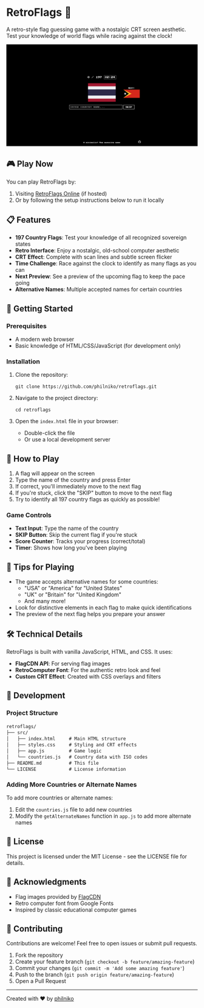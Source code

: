 # RetroFlags 🚩

A retro-style flag guessing game with a nostalgic CRT screen aesthetic. Test your knowledge of world flags while racing against the clock!

![RetroFlags Screenshot](./screenshots/retroflags.png)

## 🎮 Play Now

You can play RetroFlags by:
1. Visiting [RetroFlags Online](https://retroflags.vercel.app/) (if hosted)
2. Or by following the setup instructions below to run it locally

## 📋 Features

- **197 Country Flags**: Test your knowledge of all recognized sovereign states
- **Retro Interface**: Enjoy a nostalgic, old-school computer aesthetic
- **CRT Effect**: Complete with scan lines and subtle screen flicker
- **Time Challenge**: Race against the clock to identify as many flags as you can
- **Next Preview**: See a preview of the upcoming flag to keep the pace going
- **Alternative Names**: Multiple accepted names for certain countries

## 🚀 Getting Started

### Prerequisites

- A modern web browser
- Basic knowledge of HTML/CSS/JavaScript (for development only)

### Installation

1. Clone the repository:
   ```
   git clone https://github.com/philniko/retroflags.git
   ```

2. Navigate to the project directory:
   ```
   cd retroflags
   ```

3. Open the `index.html` file in your browser:
   - Double-click the file
   - Or use a local development server

## 🎯 How to Play

1. A flag will appear on the screen
2. Type the name of the country and press Enter
3. If correct, you'll immediately move to the next flag
4. If you're stuck, click the "SKIP" button to move to the next flag
5. Try to identify all 197 country flags as quickly as possible!

### Game Controls

- **Text Input**: Type the name of the country
- **SKIP Button**: Skip the current flag if you're stuck
- **Score Counter**: Tracks your progress (correct/total)
- **Timer**: Shows how long you've been playing

## 🧠 Tips for Playing

- The game accepts alternative names for some countries:
  - "USA" or "America" for "United States"
  - "UK" or "Britain" for "United Kingdom"
  - And many more!
- Look for distinctive elements in each flag to make quick identifications
- The preview of the next flag helps you prepare your answer

## 🛠️ Technical Details

RetroFlags is built with vanilla JavaScript, HTML, and CSS. It uses:

- **FlagCDN API**: For serving flag images
- **RetroComputer Font**: For the authentic retro look and feel
- **Custom CRT Effect**: Created with CSS overlays and filters

## 🧪 Development

### Project Structure

```
retroflags/
├── src/
│   ├── index.html     # Main HTML structure
│   ├── styles.css     # Styling and CRT effects
│   ├── app.js         # Game logic
│   └── countries.js   # Country data with ISO codes
├── README.md          # This file
└── LICENSE            # License information
```

### Adding More Countries or Alternate Names

To add more countries or alternate names:

1. Edit the `countries.js` file to add new countries
2. Modify the `getAlternateNames` function in `app.js` to add more alternate names

## 📄 License

This project is licensed under the MIT License - see the LICENSE file for details.

## 🙏 Acknowledgments

- Flag images provided by [FlagCDN](https://flagcdn.com)
- Retro computer font from Google Fonts
- Inspired by classic educational computer games

## 🤝 Contributing

Contributions are welcome! Feel free to open issues or submit pull requests.

1. Fork the repository
2. Create your feature branch (`git checkout -b feature/amazing-feature`)
3. Commit your changes (`git commit -m 'Add some amazing feature'`)
4. Push to the branch (`git push origin feature/amazing-feature`)
5. Open a Pull Request

---

Created with ❤️ by [philniko](https://github.com/philniko)
